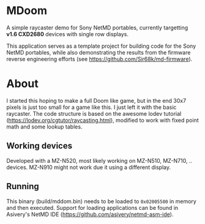 # MDoom

A simple raycaster demo for Sony NetMD portables, currently targetting **v1.6 CXD2680** devices with single row displays. 

This application serves as a template project for building code for the Sony NetMD portables, while also demonstrating the results from the firmware reverse engineering efforts (see https://github.com/Sir68k/md-firmware).

# About

I started this hoping to make a full Doom like game, but in the end 30x7 pixels is just too small for a game like this. I just left it with the basic raycaster.
The code structure is based on the awesome lodev tutorial (https://lodev.org/cgtutor/raycasting.html), modified to work with fixed point math and some lookup tables.

## Working devices

Developed with a MZ-N520, most likely working on MZ-N510, MZ-N710, .. devices. MZ-N910 might not work due it using a different display.

## Running

This binary (build/mddom.bin) needs to be loaded to `0x02005500` in memory and then executed. Support for loading applications can be found in Asivery's NetMD IDE (https://github.com/asivery/netmd-asm-ide).